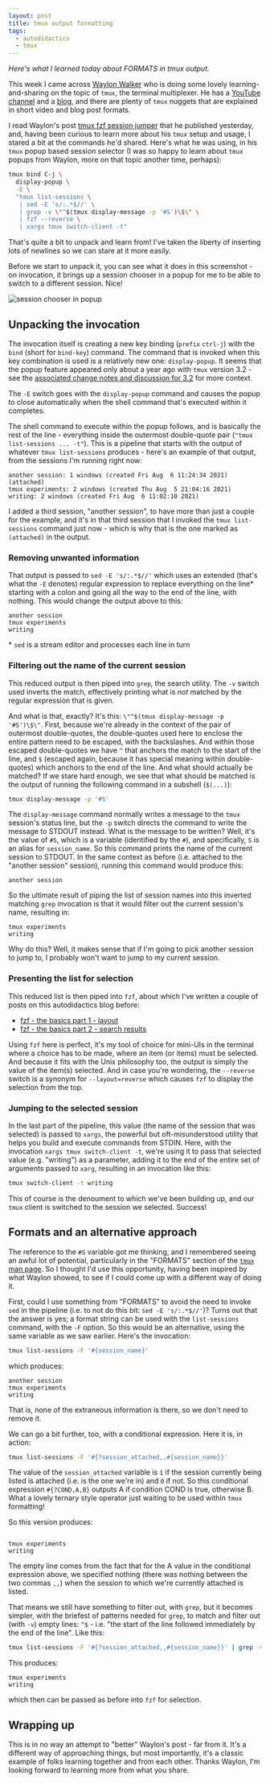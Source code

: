 ```yaml
---
layout: post
title: tmux output formatting
tags:
  - autodidactics
  - tmux
---
```


_Here's what I learned today about FORMATS in tmux output._

This week I came across [Waylon Walker](https://twitter.com/_WaylonWalker) who is doing some lovely learning-and-sharing on the topic of `tmux`, the terminal multiplexer. He has a [YouTube channel](https://www.youtube.com/user/quadmx08) and a [blog](https://waylonwalker.com), and there are plenty of `tmux` nuggets that are explained in short video and blog post formats.

I read Waylon's post [tmux fzf session jumper](https://waylonwalker.com/tmux-fzf-session-jump/) that he published yesterday, and, having been curious to learn more about his `tmux` setup and usage, I stared a bit at the commands he'd shared. Here's what he was using, in his `tmux` popup based session selector (I was so happy to learn about `tmux` popups from Waylon, more on that topic another time, perhaps):

```bash
tmux bind C-j \
  display-popup \
  -E \
  "tmux list-sessions \
   | sed -E 's/:.*$//' \
   | grep -v \"^$(tmux display-message -p '#S')\$\" \
   | fzf --reverse \
   | xargs tmux switch-client -t"
```

That's quite a bit to unpack and learn from! I've taken the liberty of inserting lots of newlines so we can stare at it more easily.

Before we start to unpack it, you can see what it does in this screenshot - on invocation, it brings up a session chooser in a popup for me to be able to switch to a different session. Nice!

![session chooser in popup](/autodidactics/content/images/2021/08/session-chooser.png)

## Unpacking the invocation

The invocation itself is creating a new key binding (`prefix` `ctrl-j`) with the `bind` (short for `bind-key`) command. The command that is invoked when this key combination is used is a relatively new one: `display-popup`. It seems that the popup feature appeared only about a year ago with `tmux` version 3.2 - see the [associated change notes and discussion for 3.2](https://github.com/tmux/tmux/issues/2645) for more context.

The `-E` switch goes with the `display-popup` command and causes the popup to close automatically when the shell command that's executed within it completes.

The shell command to execute within the popup follows, and is basically the rest of the line - everything inside the outermost double-quote pair (`"tmux list-sessions ... -t"`). This is a pipeline that starts with the output of whatever `tmux list-sessions` produces - here's an example of that output, from the sessions I'm running right now:

```
another session: 1 windows (created Fri Aug  6 11:24:34 2021) (attached)
tmux experiments: 2 windows (created Thu Aug  5 21:04:16 2021)
writing: 2 windows (created Fri Aug  6 11:02:10 2021)
```

I added a third session, "another session", to have more than just a couple for the example, and it's in that third session that I invoked the `tmux list-sessions` command just now - which is why that is the one marked as `(attached)` in the output.

### Removing unwanted information

That output is passed to `sed -E 's/:.*$//'` which uses an extended (that's what the `-E` denotes) regular expression to replace everything on the line\* starting with a colon and going all the way to the end of the line, with nothing. This would change the output above to this:

```
another session
tmux experiments
writing
```

\* `sed` is a stream editor and processes each line in turn

### Filtering out the name of the current session

This reduced output is then piped into `grep`, the search utility. The `-v` switch used inverts the match, effectively printing what is _not_ matched by the regular expression that is given.

And what is that, exactly? It's this: `\"^$(tmux display-message -p '#S')\$\"`. First, because we're already in the context of the pair of outermost double-quotes, the double-quotes used here to enclose the entire pattern need to be escaped, with the backslashes. And within those escaped double-quotes we have `^` that anchors the match to the start of the line, and `$` (escaped again, because it has special meaning within double-quotes) which anchors to the end of the line. And what should actually be matched? If we stare hard enough, we see that what should be matched is the output of running the following command in a subshell (`$(...)`):

```bash
tmux display-message -p '#S'
```

The `display-message` command normally writes a message to the `tmux` session's status line, but the `-p` switch directs the command to write the message to STDOUT instead. What is the message to be written? Well, it's the value of `#S`, which is a variable (identified by the `#`), and specifically, `S` is an alias for `session_name`. So this command prints the name of the current session to STDOUT. In the same context as before (i.e. attached to the "another session" session), running this command would produce this:

```
another session
```

So the ultimate result of piping the list of session names into this inverted matching `grep` invocation is that it would filter out the current session's name, resulting in:

```
tmux experiments
writing
```

Why do this? Well, it makes sense that if I'm going to pick another session to jump to, I probably won't want to jump to my current session.

### Presenting the list for selection

This reduced list is then piped into `fzf`, about which I've written a couple of posts on this autodidactics blog before:

* [fzf - the basics part 1 - layout](https://qmacro.org/autodidactics/2021/02/02/fzf-the-basics-1-layout/)
* [fzf - the basics part 2 - search results](https://qmacro.org/autodidactics/2021/02/07/fzf-the-basics-2-search-results/)

Using `fzf` here is perfect, it's my tool of choice for mini-UIs in the terminal where a choice has to be made, where an item (or items) must be selected. And because it fits with the Unix philosophy too, the output is simply the value of the item(s) selected. And in case you're wondering, the `--reverse` switch is a synonym for `--layout=reverse` which causes `fzf` to display the selection from the top.

### Jumping to the selected session

In the last part of the pipeline, this value (the name of the session that was selected) is passed to `xargs`, the powerful but oft-misunderstood utility that helps you build and execute commands from STDIN. Here, with the invocation `xargs tmux switch-client -t`, we're using it to pass that selected value (e.g. "writing") as a parameter, adding it to the end of the entire set of arguments passed to `xarg`, resulting in an invocation like this:

```bash
tmux switch-client -t writing
```

This of course is the denoument to which we've been building up, and our `tmux` client is switched to the session we selected. Success!

## Formats and an alternative approach

The reference to the `#S` variable got me thinking, and I remembered seeing an awful lot of potential, particularly in the "FORMATS" section of the [`tmux` man page](https://man7.org/linux/man-pages/man1/tmux.1.html). So I thought I'd use this opportunity, having been inspired by what Waylon showed, to see if I could come up with a different way of doing it.

First, could I use something from "FORMATS" to avoid the need to invoke `sed` in the pipeline (i.e. to not do this bit: `sed -E 's/:.*$//'`)? Turns out that the answer is yes; a format string can be used with the `list-sessions` command, with the `-F` option. So this would be an alternative, using the same variable as we saw earlier. Here's the invocation:

```bash
tmux list-sessions -F '#{session_name}'
```

which produces:

```
another session
tmux experiments
writing
```

That is, none of the extraneous information is there, so we don't need to remove it.

We can go a bit further, too, with a conditional expression. Here it is, in action:

```bash
tmux list-sessions -F '#{?session_attached,,#{session_name}}'
```

The value of the `session_attached` variable is `1` if the session currently being listed is attached (i.e. is the one we're in) and `0` if not. So this conditional expression `#{?COND,A,B}` outputs A if condition COND is true, otherwise B. What a lovely ternary style operator just waiting to be used within `tmux` formatting!

So this version produces:

```

tmux experiments
writing
```

The empty line comes from the fact that for the A value in the conditional expression above, we specified nothing (there was nothing between the two commas `,,`) when the session to which we're currently attached is listed.

That means we still have something to filter out, with `grep`, but it becomes simpler, with the briefest of patterns needed for `grep`, to match and filter out (with `-v`) empty lines: `^$` - i.e. "the start of the line followed immediately by the end of the line". Like this:

```bash
tmux list-sessions -F '#{?session_attached,,#{session_name}}' | grep -v '^$'
```

This produces:

```
tmux experiments
writing
```

which then can be passed as before into `fzf` for selection.

## Wrapping up

This is in no way an attempt to "better" Waylon's post - far from it. It's a different way of approaching things, but most importantly, it's a classic example of folks learning together and from each other. Thanks Waylon, I'm looking forward to learning more from what you share.
